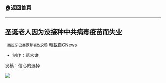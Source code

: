 ###  [:house:返回首頁](https://github.com/ourhimalayas/txt)
---


## 圣诞老人因为没接种中共病毒疫苗而失业
` 西班牙巴塞罗那喜悦农场` [轉載自GNews](https://gnews.org/zh-hans/1595981/)

- 制作：葛大饼


发稿：信心的选择

![](https://assets.gnews.org/wp-content/uploads/2021/10/GNEWS_CH.-1-1.jpeg)
